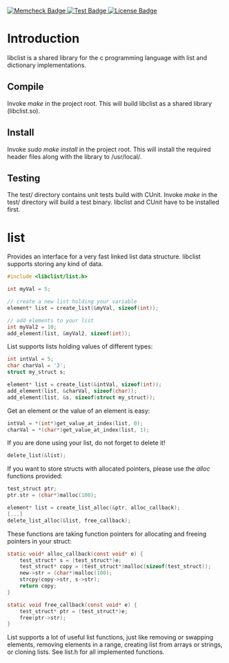 <p>
    <a href="https://github.com/jpaffrath/libclist">
        <img src="https://img.shields.io/badge/memcheck-passed-orange.svg"
             alt="Memcheck Badge">
    </a>
    <a href="https://github.com/jpaffrath/libclist/tree/master/test">
        <img src="https://img.shields.io/badge/test-passed-green.svg"
             alt="Test Badge">
    </a>
     <a href="https://github.com/jpaffrath/libclist/blob/master/LICENSE">
        <img src="https://img.shields.io/badge/license-MIT-blue.svg"
             alt="License Badge">
    </a>
</p>

# Introduction #
libclist is a shared library for the c programming language with list and dictionary implementations.

## Compile ##
Invoke *make* in the project root. This will build libclist as a shared library (libclist.so).

## Install ##
Invoke *sudo make install* in the project root. This will install the required header files along with the library to /usr/local/.

## Testing ##
The test/ directory contains unit tests build with CUnit.
Invoke *make* in the test/ directory will build a test binary. libclist and CUnit have to be installed first.

# list #
Provides an interface for a very fast linked list data structure. libclist supports storing any kind of data.
```c
#include <libclist/list.h>

int myVal = 5;

// create a new list holding your variable
element* list = create_list(&myVal, sizeof(int));

// add elements to your list
int myVal2 = 10;
add_element(list, &myVal2, sizeof(int));
```
List supports lists holding values of different types:
```c
int intVal = 5;
char charVal = 'J';
struct my_struct s;

element* list = create_list(&intVal, sizeof(int));
add_element(list, &charVal, sizeof(char));
add_element(list, &s, sizeof(struct my_struct));
```
Get an element or the value of an element is easy:
```c
intVal = *(int*)get_value_at_index(list, 0);
charVal = *(char*)get_value_at_index(list, 1);
```
If you are done using your list, do not forget to delete it!
```c
delete_list(&list);
```
If you want to store structs with allocated pointers, please use the _alloc_ functions provided:
```c
test_struct ptr;
ptr.str = (char*)malloc(100);

element* list = create_list_alloc(&ptr, alloc_callback);
[...]
delete_list_alloc(&list, free_callback);
```
These functions are taking function pointers for allocating and freeing pointers in your struct:
```c
static void* alloc_callback(const void* e) {
	test_struct* s = (test_struct*)e;
	test_struct* copy = (test_struct*)malloc(sizeof(test_struct));
	new->str = (char*)malloc(100);
	strcpy(copy->str, s->str);
	return copy;
}

static void free_callback(const void* e) {
	test_struct* ptr = (test_struct*)e;
	free(ptr->str);
}
```
List supports a lot of useful list functions, just like removing or swapping elements, removing elements in a range, creating list from arrays or strings, or cloning lists. See list.h for all implemented functions.
